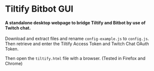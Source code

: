 # Tiltify Bitbot GUI

#### A standalone desktop webpage to bridge Tiltify and Bitbot by use of Twitch chat. 

Download and extract files and rename ``config-example.js`` to ``config.js``. Then retrieve and enter the Tiltify Access Token and Twitch Chat OAuth Token.

Then open the ``tiltify.html`` file with a browser. (Tested in Firefox and Chrome)
